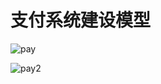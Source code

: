# 支付系统建设模型

![pay](http://img.javalemon.com/typora/pay.svg)

![pay2](http://img.javalemon.com/typora/pay2.png)![]()
